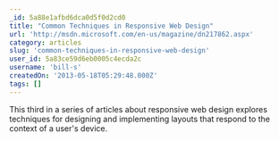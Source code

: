 ```yaml
---
_id: 5a88e1afbd6dca0d5f0d2cd0
title: "Common Techniques in Responsive Web Design"
url: 'http://msdn.microsoft.com/en-us/magazine/dn217862.aspx'
category: articles
slug: 'common-techniques-in-responsive-web-design'
user_id: 5a83ce59d6eb0005c4ecda2c
username: 'bill-s'
createdOn: '2013-05-18T05:29:48.000Z'
tags: []
---
```


This third in a series of articles about responsive web design explores techniques for designing and implementing layouts that respond to the context of a user's device.
